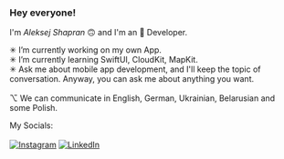 ### <b>Hey everyone!</b><br>
I'm <i>Aleksej Shapran</i> 🙃 and I'm an  Developer.<br>

✳︎ I’m currently working on my own App.<br>
✳︎ I’m currently learning SwiftUI, CloudKit, MapKit.<br>
✳︎ Ask me about mobile app development, and I'll keep the topic of conversation. Anyway, you can ask me about anything you want.<br>
<br>
⌥ We can communicate in English, German, Ukrainian, Belarusian and some Polish.<br>

My Socials:<br>
<br>
[![Instagram](https://img.shields.io/badge/Instagram-%23E4405F.svg?logo=Instagram&logoColor=white)](https://instagram.com/lepranby) [![LinkedIn](https://img.shields.io/badge/LinkedIn-%230077B5.svg?logo=linkedin&logoColor=white)](https://linkedin.com/in/lepranby) <br>
